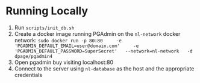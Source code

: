 # Running Locally

1. Run `scripts/init_db.sh`
2. Create a docker image running PGAdmin on the `nl-network` docker network:
`sudo docker run -p 80:80     -e 'PGADMIN_DEFAULT_EMAIL=user@domain.com'     -e 'PGADMIN_DEFAULT_PASSWORD=SuperSecret'   --network=nl-network   -d dpage/pgadmin4`
3. Open pgadmin buy visiting localhost:80
4. Connect to the server using `nl-database` as the host and the appropriate credentials